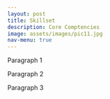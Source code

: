 ```yaml
---
layout: post
title: Skillset
description: Core Comptencies
image: assets/images/pic11.jpg
nav-menu: true
---
```


Paragraph 1

Paragraph 2

Paragraph 3

